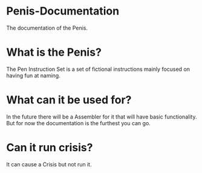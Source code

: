 # Penis-Documentation
The documentation of the Penis.

# What is the Penis?
The Pen Instruction Set is a set of fictional instructions mainly focused on having fun at naming.

# What can it be used for?
In the future there will be a Assembler for it that will have basic functionality. But for now the documentation is the furthest you can go.

# Can it run crisis?
It can cause a Crisis but not run it.
